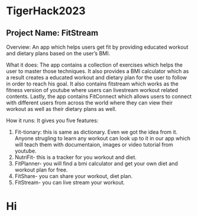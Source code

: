# TigerHack2023
## Project Name: FitStream
Overview: An app which helps users get fit by providing educated workout and dietary plans based on the user’s BMI.

What it does:
The app contains a collection of exercises which helps the user to master those techniques. It also provides a BMI calculator which as a result creates a educated workout and dietary plan for the user to follow in order to reach his goal. It also contains fitstream which works as the fitness version of youtube where users can livestream workout related contents. Lastly, the app contains FitConnect which allows users to connect with different users from across the world where they can view their workout as well as their dietary plans as well.

How it runs:
It gives you five features:
1) Fit-tionary: this is same as dictionary. Even we got the idea from it. Anyone strugling to learn any workout can look up to it in our app which will teach them with documentaion, images or video tutorial from youtube.
2) NutriFit- this is a tracker for you workout and diet.
3) FitPlanner- you will find a bmi calculator and get your own diet and workout plan for free.
4) FitShare- you can share your workout, diet plan.
5) FitStream- you can live stream your workout. 

# Hi
